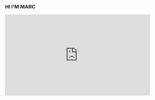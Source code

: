 ### HI I'M MARC

<div>
  <iframe src="https://giphy.com/embed/6CMWn0pl3y96h2iJrY" width="480" height="270" frameBorder="0" class="giphy-embed" allowFullScreen></iframe><p><a href="https://giphy.com/gifs/wow-cartoon-9th-maestro-6CMWn0pl3y96h2iJrY">
</div>

